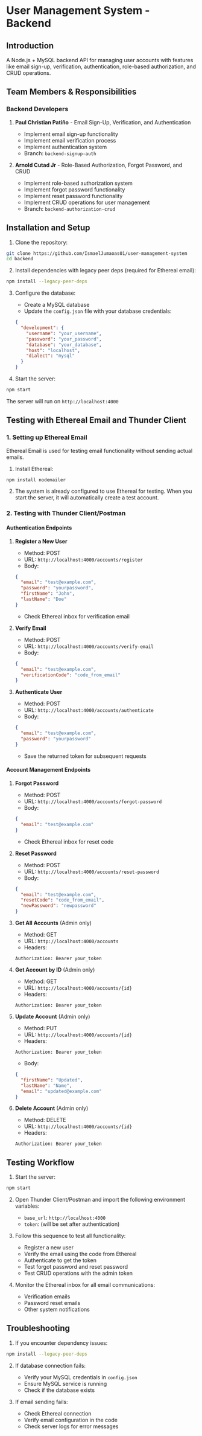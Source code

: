 # User Management System - Backend

## Introduction
A Node.js + MySQL backend API for managing user accounts with features like email sign-up, verification, authentication, role-based authorization, and CRUD operations.

## Team Members & Responsibilities

### Backend Developers
1. **Paul Christian Patiño** - Email Sign-Up, Verification, and Authentication
   - Implement email sign-up functionality
   - Implement email verification process
   - Implement authentication system
   - Branch: `backend-signup-auth`

2. **Arnold Cutad Jr** - Role-Based Authorization, Forgot Password, and CRUD
   - Implement role-based authorization system
   - Implement forgot password functionality
   - Implement reset password functionality
   - Implement CRUD operations for user management
   - Branch: `backend-authorization-crud`

## Installation and Setup

1. Clone the repository:
```bash
git clone https://github.com/IsmaelJumaoas01/user-management-system
cd backend
```

2. Install dependencies with legacy peer deps (required for Ethereal email):
```bash
npm install --legacy-peer-deps
```

3. Configure the database:
   - Create a MySQL database
   - Update the `config.json` file with your database credentials:
   ```json
   {
     "development": {
       "username": "your_username",
       "password": "your_password",
       "database": "your_database",
       "host": "localhost",
       "dialect": "mysql"
     }
   }
   ```

4. Start the server:
```bash
npm start
```

The server will run on `http://localhost:4000`

## Testing with Ethereal Email and Thunder Client

### 1. Setting up Ethereal Email
Ethereal Email is used for testing email functionality without sending actual emails.

1. Install Ethereal:
```bash
npm install nodemailer
```

2. The system is already configured to use Ethereal for testing. When you start the server, it will automatically create a test account.

### 2. Testing with Thunder Client/Postman

#### Authentication Endpoints

1. **Register a New User**
   - Method: POST
   - URL: `http://localhost:4000/accounts/register`
   - Body:
   ```json
   {
     "email": "test@example.com",
     "password": "yourpassword",
     "firstName": "John",
     "lastName": "Doe"
   }
   ```
   - Check Ethereal inbox for verification email

2. **Verify Email**
   - Method: POST
   - URL: `http://localhost:4000/accounts/verify-email`
   - Body:
   ```json
   {
     "email": "test@example.com",
     "verificationCode": "code_from_email"
   }
   ```

3. **Authenticate User**
   - Method: POST
   - URL: `http://localhost:4000/accounts/authenticate`
   - Body:
   ```json
   {
     "email": "test@example.com",
     "password": "yourpassword"
   }
   ```
   - Save the returned token for subsequent requests

#### Account Management Endpoints

1. **Forgot Password**
   - Method: POST
   - URL: `http://localhost:4000/accounts/forgot-password`
   - Body:
   ```json
   {
     "email": "test@example.com"
   }
   ```
   - Check Ethereal inbox for reset code

2. **Reset Password**
   - Method: POST
   - URL: `http://localhost:4000/accounts/reset-password`
   - Body:
   ```json
   {
     "email": "test@example.com",
     "resetCode": "code_from_email",
     "newPassword": "newpassword"
   }
   ```

3. **Get All Accounts** (Admin only)
   - Method: GET
   - URL: `http://localhost:4000/accounts`
   - Headers:
   ```
   Authorization: Bearer your_token
   ```

4. **Get Account by ID** (Admin only)
   - Method: GET
   - URL: `http://localhost:4000/accounts/{id}`
   - Headers:
   ```
   Authorization: Bearer your_token
   ```

5. **Update Account** (Admin only)
   - Method: PUT
   - URL: `http://localhost:4000/accounts/{id}`
   - Headers:
   ```
   Authorization: Bearer your_token
   ```
   - Body:
   ```json
   {
     "firstName": "Updated",
     "lastName": "Name",
     "email": "updated@example.com"
   }
   ```

6. **Delete Account** (Admin only)
   - Method: DELETE
   - URL: `http://localhost:4000/accounts/{id}`
   - Headers:
   ```
   Authorization: Bearer your_token
   ```

## Testing Workflow

1. Start the server:
```bash
npm start
```

2. Open Thunder Client/Postman and import the following environment variables:
   - `base_url`: `http://localhost:4000`
   - `token`: (will be set after authentication)

3. Follow this sequence to test all functionality:
   - Register a new user
   - Verify the email using the code from Ethereal
   - Authenticate to get the token
   - Test forgot password and reset password
   - Test CRUD operations with the admin token

4. Monitor the Ethereal inbox for all email communications:
   - Verification emails
   - Password reset emails
   - Other system notifications

## Troubleshooting

1. If you encounter dependency issues:
```bash
npm install --legacy-peer-deps
```

2. If database connection fails:
   - Verify your MySQL credentials in `config.json`
   - Ensure MySQL service is running
   - Check if the database exists

3. If email sending fails:
   - Check Ethereal connection
   - Verify email configuration in the code
   - Check server logs for error messages
